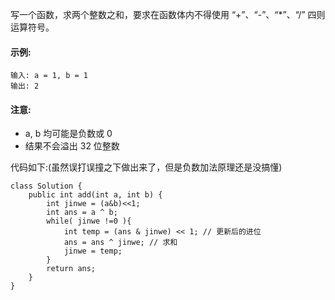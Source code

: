 写一个函数，求两个整数之和，要求在函数体内不得使用 “+”、“-”、“*”、“/” 四则运算符号。

#### 示例:
```
输入: a = 1, b = 1
输出: 2
```

#### 注意:
* a, b 均可能是负数或 0
* 结果不会溢出 32 位整数

代码如下:(虽然误打误撞之下做出来了，但是负数加法原理还是没搞懂)
```
class Solution {
    public int add(int a, int b) {
        int jinwe = (a&b)<<1;
        int ans = a ^ b;
        while( jinwe !=0 ){
            int temp = (ans & jinwe) << 1; // 更新后的进位
            ans = ans ^ jinwe; // 求和
            jinwe = temp;
        }
        return ans;
    }
}
```
